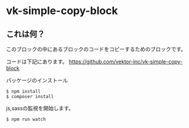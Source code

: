 # vk-simple-copy-block

## これは何？

このブロックの中にあるブロックのコードをコピーするためのブロックです。

コードは下記にあります。
https://github.com/vektor-inc/vk-simple-copy-block

パッケージのインストール
```
$ npm install
$ composer install
```

js,sassの監視を開始します。
```
$ npm run watch
``` 
